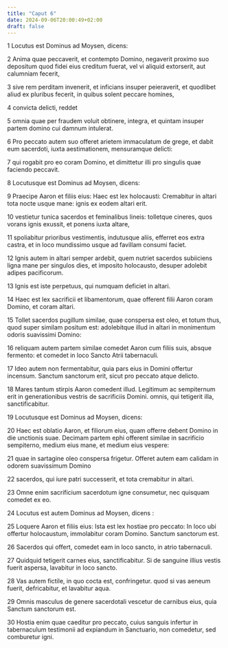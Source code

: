 ```yaml
---
title: "Caput 6"
date: 2024-09-06T20:00:49+02:00
draft: false
---
```



1 Locutus est Dominus ad Moysen, dicens:

2 Anima quae peccaverit, et contempto Domino, negaverit proximo suo depositum quod fidei eius creditum fuerat, vel vi aliquid extorserit, aut calumniam fecerit,

3 sive rem perditam invenerit, et inficians insuper peieraverit, et quodlibet aliud ex pluribus fecerit, in quibus solent peccare homines,

4 convicta delicti, reddet

5 omnia quae per fraudem voluit obtinere, integra, et quintam insuper partem domino cui damnum intulerat.

6 Pro peccato autem suo offeret arietem immaculatum de grege, et dabit eum sacerdoti, iuxta aestimationem, mensuramque delicti:

7 qui rogabit pro eo coram Domino, et dimittetur illi pro singulis quae faciendo peccavit.

8 Locutusque est Dominus ad Moysen, dicens:

9 Praecipe Aaron et filiis eius: Haec est lex holocausti: Cremabitur in altari tota nocte usque mane: ignis ex eodem altari erit.

10 vestietur tunica sacerdos et feminalibus lineis: tolletque cineres, quos vorans ignis exussit, et ponens iuxta altare,

11 spoliabitur prioribus vestimentis, indutusque aliis, efferret eos extra castra, et in loco mundissimo usque ad favillam consumi faciet.

12 Ignis autem in altari semper ardebit, quem nutriet sacerdos subiiciens ligna mane per singulos dies, et imposito holocausto, desuper adolebit adipes pacificorum.

13 Ignis est iste perpetuus, qui numquam deficiet in altari.

14 Haec est lex sacrificii et libamentorum, quae offerent filii Aaron coram Domino, et coram altari.

15 Tollet sacerdos pugillum similae, quae conspersa est oleo, et totum thus, quod super similam positum est: adolebitque illud in altari in monimentum odoris suavissimi Domino:

16 reliquam autem partem similae comedet Aaron cum filiis suis, absque fermento: et comedet in loco Sancto Atrii tabernaculi.

17 Ideo autem non fermentabitur, quia pars eius in Domini offertur incensum. Sanctum sanctorum erit, sicut pro peccato atque delicto.

18 Mares tantum stirpis Aaron comedent illud. Legitimum ac sempiternum erit in generationibus vestris de sacrificiis Domini. omnis, qui tetigerit illa, sanctificabitur.

19 Locutusque est Dominus ad Moysen, dicens:

20 Haec est oblatio Aaron, et filiorum eius, quam offerre debent Domino in die unctionis suae. Decimam partem ephi offerent similae in sacrificio sempiterno, medium eius mane, et medium eius vespere:

21 quae in sartagine oleo conspersa frigetur. Offeret autem eam calidam in odorem suavissimum Domino

22 sacerdos, qui iure patri successerit, et tota cremabitur in altari.

23 Omne enim sacrificium sacerdotum igne consumetur, nec quisquam comedet ex eo.

24 Locutus est autem Dominus ad Moysen, dicens :

25 Loquere Aaron et filiis eius: Ista est lex hostiae pro peccato: In loco ubi offertur holocaustum, immolabitur coram Domino. Sanctum sanctorum est.

26 Sacerdos qui offert, comedet eam in loco sancto, in atrio tabernaculi.

27 Quidquid tetigerit carnes eius, sanctificabitur. Si de sanguine illius vestis fuerit aspersa, lavabitur in loco sancto.

28 Vas autem fictile, in quo cocta est, confringetur. quod si vas aeneum fuerit, defricabitur, et lavabitur aqua.

29 Omnis masculus de genere sacerdotali vescetur de carnibus eius, quia Sanctum sanctorum est.

30 Hostia enim quae caeditur pro peccato, cuius sanguis infertur in tabernaculum testimonii ad expiandum in Sanctuario, non comedetur, sed comburetur igni.

